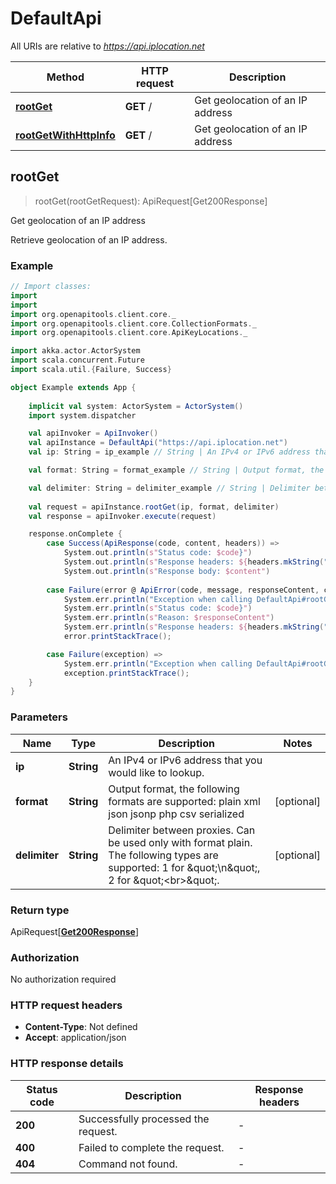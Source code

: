 # DefaultApi

All URIs are relative to *https://api.iplocation.net*

Method | HTTP request | Description
------------- | ------------- | -------------
[**rootGet**](DefaultApi.md#rootGet) | **GET** / | Get geolocation of an IP address
[**rootGetWithHttpInfo**](DefaultApi.md#rootGetWithHttpInfo) | **GET** / | Get geolocation of an IP address



## rootGet

> rootGet(rootGetRequest): ApiRequest[Get200Response]

Get geolocation of an IP address

Retrieve geolocation of an IP address. 

### Example

```scala
// Import classes:
import 
import 
import org.openapitools.client.core._
import org.openapitools.client.core.CollectionFormats._
import org.openapitools.client.core.ApiKeyLocations._

import akka.actor.ActorSystem
import scala.concurrent.Future
import scala.util.{Failure, Success}

object Example extends App {
    
    implicit val system: ActorSystem = ActorSystem()
    import system.dispatcher

    val apiInvoker = ApiInvoker()
    val apiInstance = DefaultApi("https://api.iplocation.net")
    val ip: String = ip_example // String | An IPv4 or IPv6 address that you would like to lookup.

    val format: String = format_example // String | Output format, the following formats are supported: plain xml json jsonp php csv serialized

    val delimiter: String = delimiter_example // String | Delimiter between proxies. Can be used only with format plain. The following types are supported: 1 for \"\\n\", 2 for \"<br>\".
    
    val request = apiInstance.rootGet(ip, format, delimiter)
    val response = apiInvoker.execute(request)

    response.onComplete {
        case Success(ApiResponse(code, content, headers)) =>
            System.out.println(s"Status code: $code}")
            System.out.println(s"Response headers: ${headers.mkString(", ")}")
            System.out.println(s"Response body: $content")
        
        case Failure(error @ ApiError(code, message, responseContent, cause, headers)) =>
            System.err.println("Exception when calling DefaultApi#rootGet")
            System.err.println(s"Status code: $code}")
            System.err.println(s"Reason: $responseContent")
            System.err.println(s"Response headers: ${headers.mkString(", ")}")
            error.printStackTrace();

        case Failure(exception) => 
            System.err.println("Exception when calling DefaultApi#rootGet")
            exception.printStackTrace();
    }
}
```

### Parameters


Name | Type | Description  | Notes
------------- | ------------- | ------------- | -------------
 **ip** | **String**| An IPv4 or IPv6 address that you would like to lookup. |
 **format** | **String**| Output format, the following formats are supported: plain xml json jsonp php csv serialized | [optional]
 **delimiter** | **String**| Delimiter between proxies. Can be used only with format plain. The following types are supported: 1 for \&quot;\\n\&quot;, 2 for \&quot;&lt;br&gt;\&quot;. | [optional]

### Return type

ApiRequest[[**Get200Response**](Get200Response.md)]


### Authorization

No authorization required

### HTTP request headers

- **Content-Type**: Not defined
- **Accept**: application/json

### HTTP response details
| Status code | Description | Response headers |
|-------------|-------------|------------------|
| **200** | Successfully processed the request. |  -  |
| **400** | Failed to complete the request. |  -  |
| **404** | Command not found. |  -  |

